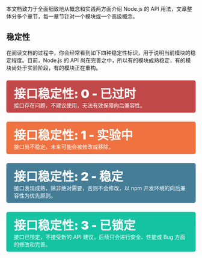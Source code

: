 本文档致力于全面细致地从概念和实践两方面介绍 Node.js 的 API 用法，文章整体分多个章节，每一章节针对一个模块或一个高级概念。

## 稳定性

在阅读文档的过程中，你会经常看到如下四种稳定性标识，用于说明当前模块的稳定程度。目前，Node.js 的 API 尚在完善之中，所以有的模块成熟稳定，有的模块尚处于实验阶段，有的模块正在重构。

<div class="s s0">
接口存在问题，不建议使用，无法有效保障向后兼容性。
</div>
<div class="s s1">
接口尚不稳定，未来可能会被修改或移除。
</div>
<div class="s s2">
接口表现成熟，除非绝对需要，否则不会修改，以 npm 开发环境的向后兼容性为优先原则。
</div>
<div class="s s3">
接口已锁定，不接受新的 API 建议，后续只会进行安全、性能或 Bug 方面的修改和完善。
</div>





























<style>
.s {
    margin: 1.5rem 0;
    padding: 10px 20px;
    color: white;
    border-radius: 5px;
}
.s:before {
    display: block;
    font-size: 2rem;
    font-weight: 900;
}
.s0 {
    background-color: #C04848;
}
.s0:before {
    content: "接口稳定性: 0 - 已过时";
}
.s1 {
    background-color: #F07241;
}
.s1:before {
    content: "接口稳定性: 1 - 实验中";
}
.s2 {
    background-color: #457D97;
}
.s2:before {
    content: "接口稳定性: 2 - 稳定";
}
.s3 {
    background-color: #14C3A2;
}
.s3:before {
    content: "接口稳定性: 3 - 已锁定";
}
</style>